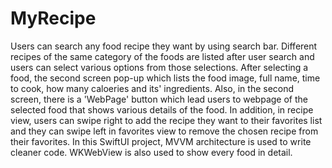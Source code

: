 # MyRecipe
Users can search any food recipe they want by using search bar. Different recipes of the same category of the foods are listed after user search and users can select various options from those selections. After selecting a food, the second screen pop-up which lists the food image, full name, time to cook, how many caloeries and its' ingredients. Also, in the second screen, there is a 'WebPage' button which lead users to webpage of the selected food that shows various details of the food. In addition, in recipe view, users can swipe right to add the recipe they want to their favorites list and they can swipe left in favorites view to remove the chosen recipe from their favorites. In this SwiftUI project, MVVM architecture is used to write cleaner code. WKWebView is also used to show every food in detail. 

